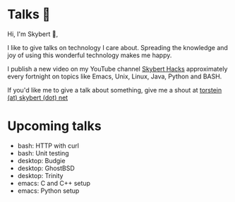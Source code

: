 # Talks 🎤
Hi, I'm Skybert 👋,

I like to give talks on technology I care about. Spreading the
knowledge and joy of using this wonderful technology makes me happy.

I publish a new video on my YouTube channel [Skybert
Hacks](https://youtube.com/@skybert) approximately every fortnight on
topics like Emacs, Unix, Linux, Java, Python and BASH.

If you'd like me to give a talk about something, give me a shout at
[torstein (at) skybert (dot) net]()

# Upcoming talks
- bash: HTTP with curl 
- bash: Unit testing
- desktop: Budgie
- desktop: GhostBSD
- desktop: Trinity
- emacs: C and C++ setup
- emacs: Python setup

